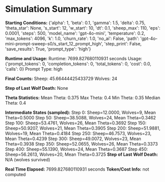 # Simulation Summary

**Starting Conditions:**
{'alpha': 1, 'beta': 0.1, 'gamma': 1.5, 'delta': 0.75, 'theta_star': None, 's_start': 12, 'w_start': 10, 'dt': 0.1, 'sheep_max': 110, 'eps': 0.0001, 'steps': 500, 'model_name': 'gpt-4o-mini', 'temperature': 0.2, 'max_tokens': 4096, 'k': 1.0, 'churn_rate': 1.0, 'no_ai': False, 'path': 'gpt-4o-mini-prompt-sweep-s0/s_start_12_prompt_high', 'step_print': False, 'save_results': True, 'prompt_type': 'high'}

**Runtime and Usage:**
Runtime: 7699.827680110931 seconds
Usage: {'prompt_tokens': 0, 'completion_tokens': 0, 'total_tokens': 0, 'cost': 0.0, 'calls': 0}
Prompt Type: high

**Final Counts:**
Sheep: 45.66444425433729
Wolves: 24

**Step of Last Wolf Death:**
None

**Theta Statistics:**
Mean Theta: 0.375
Max Theta: 0.4
Min Theta: 0.35
Median Theta: 0.4

**Intermediate States (sampled):**
Step 0: Sheep=12.0000, Wolves=9, Mean Theta=0.5000
Step 50: Sheep=38.5088, Wolves=24, Mean Theta=0.3462
Step 100: Sheep=53.4761, Wolves=26, Mean Theta=0.3692
Step 150: Sheep=50.9207, Wolves=21, Mean Theta=0.3905
Step 200: Sheep=51.9881, Wolves=19, Mean Theta=0.4184
Step 250: Sheep=46.7573, Wolves=23, Mean Theta=0.4239
Step 300: Sheep=49.0072, Wolves=23, Mean Theta=0.3938
Step 350: Sheep=52.0655, Wolves=26, Mean Theta=0.3373
Step 400: Sheep=55.1390, Wolves=24, Mean Theta=0.3687
Step 450: Sheep=56.2613, Wolves=20, Mean Theta=0.3725
**Step of Last Wolf Death:** N/A (wolves survived)

**Real Time Elapsed:** 7699.827680110931 seconds
**Token/Cost Info:** not computed